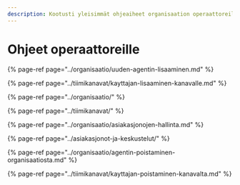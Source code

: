 ```yaml
---
description: Kootusti yleisimmät ohjeaiheet organisaation operaattoreille
---
```


# Ohjeet operaattoreille

{% page-ref page="../organisaatio/uuden-agentin-lisaaminen.md" %}

{% page-ref page="../tiimikanavat/kayttajan-lisaaminen-kanavalle.md" %}

{% page-ref page="../organisaatio/" %}

{% page-ref page="../tiimikanavat/" %}

{% page-ref page="../organisaatio/asiakasjonojen-hallinta.md" %}

{% page-ref page="../asiakasjonot-ja-keskustelut/" %}

{% page-ref page="../organisaatio/agentin-poistaminen-organisaatiosta.md" %}

{% page-ref page="../tiimikanavat/kayttajan-poistaminen-kanavalta.md" %}

